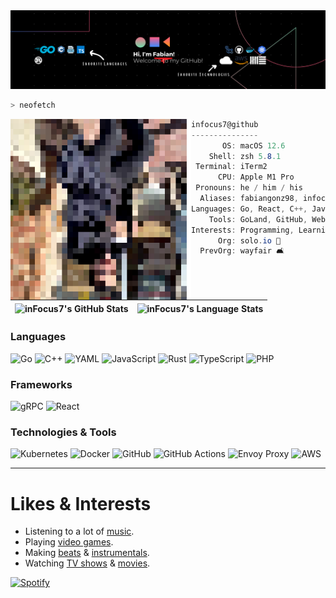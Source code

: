 <img alt="inFocus7 Banner" src="./assets/Hello%2C%20my%20name%20is%20Fabian.%20Welcome%20to%20my%20GitHub!.png"/>

```zsh
> neofetch
```
<img align="left" alt="Fabian as pixels" src="./assets/prof.png" width="289px">

```csharp
infocus7@github
---------------
       OS: macOS 12.6
    Shell: zsh 5.8.1
 Terminal: iTerm2
      CPU: Apple M1 Pro
 Pronouns: he / him / his
  Aliases: fabiangonz98, infocus7
Languages: Go, React, C++, JavaScript, PHP
    Tools: GoLand, GitHub, WebStorm, Figma, Ableton Live
Interests: Programming, Learning, Music, OSS, TV
      Org: solo.io 🦄
  PrevOrg: wayfair 🛋
```

<!-- GitHub Stats -->
| <img align="center" src="https://github-readme-stats-infocus7.vercel.app/api?username=infocus7&theme=tokyonight&count_private=true&show_icons=true&hide=commits" alt="inFocus7's GitHub Stats"/> | <img align="center" src="https://github-readme-stats-infocus7.vercel.app/api/top-langs/?username=infocus7&hide=&layout=compact&theme=tokyonight&langs_count=5&exclude_repo=github-readme-stats,do-not-submit-action-tester" alt="inFocus7's Language Stats"/> | 
| ------------- | ------------- |

<!-- Information -->
### Languages
![Go](https://img.shields.io/badge/go-%2300ADD8.svg?style=for-the-badge&logo=go&logoColor=white)
![C++](https://img.shields.io/badge/c++-%2300599C.svg?style=for-the-badge&logo=c%2B%2B&logoColor=white)
![YAML](https://img.shields.io/badge/-YAML-%23cb181e?style=for-the-badge&logo=YAML)
![JavaScript](https://img.shields.io/badge/javascript-%23323330.svg?style=for-the-badge&logo=javascript&logoColor=%23F7DF1E)
![Rust](https://img.shields.io/badge/rust-%23F74C01.svg?style=for-the-badge&logo=rust&logoColor=white)
![TypeScript](https://img.shields.io/badge/typescript-%23007ACC.svg?style=for-the-badge&logo=typescript&logoColor=white)
![PHP](https://img.shields.io/badge/php-%23474A8A.svg?style=for-the-badge&logo=php&logoColor=white)

### Frameworks
![gRPC](https://img.shields.io/badge/-gRPC-%23244c5a?style=for-the-badge&logo=gRPC)
![React](https://img.shields.io/badge/react-%2320232a.svg?style=for-the-badge&logo=react&logoColor=%2361DAFB)

### Technologies & Tools
![Kubernetes](https://img.shields.io/badge/kubernetes-%23326ce5.svg?style=for-the-badge&logo=kubernetes&logoColor=white)
![Docker](https://img.shields.io/badge/docker-%230db7ed.svg?style=for-the-badge&logo=docker&logoColor=white)
![GitHub](https://img.shields.io/badge/github-%23121011.svg?style=for-the-badge&logo=github&logoColor=white)
![GitHub Actions](https://img.shields.io/badge/github%20actions-%232671E5.svg?style=for-the-badge&logo=githubactions&logoColor=white)
![Envoy Proxy](https://img.shields.io/badge/-Envoy-%23290B53?style=for-the-badge&logo=EnvoyProxy)
![AWS](https://img.shields.io/badge/AWS-%23FF9900.svg?style=for-the-badge&logo=amazon-aws&logoColor=white)

---
<!-- Misc -->
# Likes & Interests

- Listening to a lot of [music](https://www.last.fm/user/inFocus7).
- Playing [video games](https://steamcommunity.com/id/inFocus7).
- Making [beats](https://traktrain.com/inf0) & [instrumentals](https://open.spotify.com/artist/0fNC7QchRvVbw3XERNJFHu?si=j1rENuaRRT2K74LrEwmtzA).
- Watching [TV shows](https://trakt.tv/users/fabiangonz98) & [movies](https://letterboxd.com/fabiangonz98/).

[![Spotify](https://infocus7-2.vercel.app/api/spotify)](https://open.spotify.com/user/infocus7)
